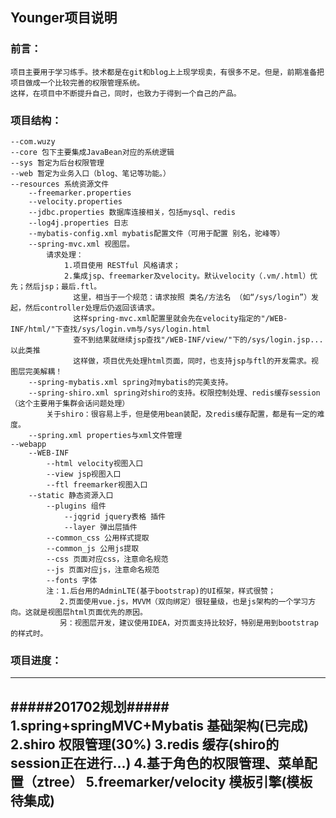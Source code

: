 ## Younger项目说明
### 前言：
	项目主要用于学习练手。技术都是在git和blog上上现学现卖，有很多不足。但是，前期准备把项目做成一个比较完善的权限管理系统。
	这样，在项目中不断提升自己，同时，也致力于得到一个自己的产品。
### 项目结构：
	--com.wuzy
	--core 包下主要集成JavaBean对应的系统逻辑
	--sys 暂定为后台权限管理
	--web 暂定为业务入口（blog、笔记等功能。）
	--resources 系统资源文件
		--freemarker.properties
		--velocity.properties 
		--jdbc.properties 数据库连接相关，包括mysql、redis
		--log4j.properties 日志
		--mybatis-config.xml mybatis配置文件（可用于配置 别名，驼峰等）
		--spring-mvc.xml 视图层。
			请求处理：
				1.项目使用 RESTful 风格请求；
				2.集成jsp、freemarker及velocity。默认velocity（.vm/.html）优先；然后jsp；最后.ftl。
				  这里，相当于一个规范：请求按照 类名/方法名 （如“/sys/login”）发起，然后controller处理后仍返回该请求。
				  这样spring-mvc.xml配置里就会先在velocity指定的"/WEB-INF/html/"下查找/sys/login.vm与/sys/login.html
				  查不到结果就继续jsp查找"/WEB-INF/view/"下的/sys/login.jsp...以此类推
				  这样做，项目优先处理html页面，同时，也支持jsp与ftl的开发需求。视图层完美解耦！
		--spring-mybatis.xml spring对mybatis的完美支持。
		--spring-shiro.xml spring对shiro的支持。权限控制处理、redis缓存session（这个主要用于集群会话问题处理）
			关于shiro：很容易上手，但是使用bean装配，及redis缓存配置，都是有一定的难度。
		--spring.xml properties与xml文件管理
	--webapp
		--WEB-INF
			--html velocity视图入口
			--view jsp视图入口
			--ftl freemarker视图入口
		--static 静态资源入口
			--plugins 组件
				--jqgrid jquery表格 插件
				--layer 弹出层插件
			--common_css 公用样式提取
			--common_js 公用js提取
			--css 页面对应css，注意命名规范 
			--js 页面对应js，注意命名规范
			--fonts 字体
			注：1.后台用的AdminLTE(基于bootstrap)的UI框架，样式很赞；
			   2.页面使用vue.js，MVVM（双向绑定）很轻量级，也是js架构的一个学习方向。这就是视图层html页面优先的原因。
			   另：视图层开发，建议使用IDEA，对页面支持比较好，特别是用到bootstrap的样式时。
### 项目进度：
----
#####201702规划#####
	1.spring+springMVC+Mybatis 基础架构(已完成)
	2.shiro 权限管理(30%)
	3.redis 缓存(shiro的session正在进行...)
	4.基于角色的权限管理、菜单配置（ztree）
	5.freemarker/velocity 模板引擎(模板待集成)
----
	


	
	